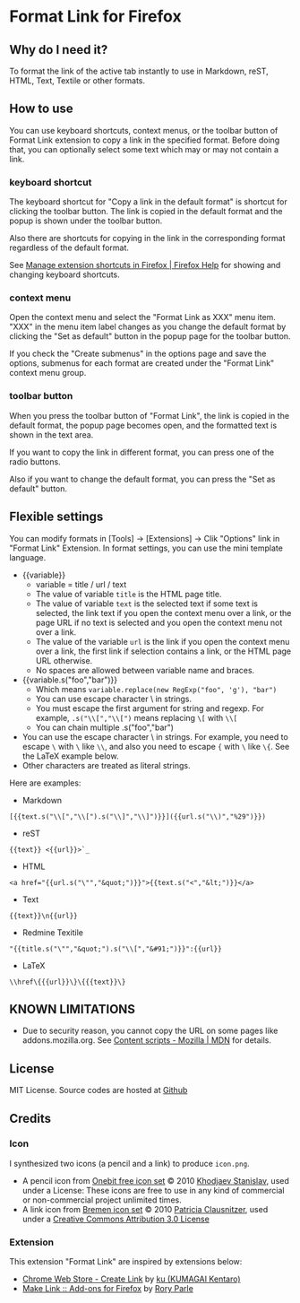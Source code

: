 # Format Link for Firefox

## Why do I need it?

To format the link of the active tab instantly to use in Markdown, reST, HTML, Text, Textile or other formats.

## How to use

You can use keyboard shortcuts, context menus, or the toolbar button of Format Link extension
to copy a link in the specified format. Before doing that, you can optionally select some text
which may or may not contain a link.

### keyboard shortcut

The keyboard shortcut for "Copy a link in the default format" is shortcut for clicking the
toolbar button. The link is copied in the default format and the popup is shown under
the toolbar button.

Also there are shortcuts for copying in the link in the corresponding format regardless of
the default format.

See [Manage extension shortcuts in Firefox | Firefox Help](https://support.mozilla.org/en-US/kb/manage-extension-shortcuts-firefox) for showing and changing keyboard shortcuts.

### context menu

Open the context menu and select the "Format Link as XXX" menu item.
"XXX" in the menu item label changes as you change the default format by clicking the "Set as default" button in the popup page for the toolbar button.

If you check the "Create submenus" in the options page and save the options,
submenus for each format are created under the "Format Link" context menu group.

### toolbar button

When you press the toolbar button of "Format Link", the link is copied in the default format,
the popup page becomes open, and the formatted text is shown in the text area.

If you want to copy the link in different format, you can press one of the radio buttons.

Also if you want to change the default format, you can press the "Set as default" button.

## Flexible settings

You can modify formats in [Tools] -> [Extensions] -> Clik "Options" link in "Format Link" Extension.
In format settings, you can use the mini template language.

- {{variable}}
  - variable = title / url / text
  - The value of variable `title` is the HTML page title.
  - The value of variable `text` is the selected text if some text is selected,
    the link text if you open the context menu over a link,
    or the page URL if no text is selected and you open the context menu not over a link.
  - The value of the variable `url` is the link if you open the context menu over a link,
    the first link if selection contains a link, or the HTML page URL otherwise.
  - No spaces are allowed between variable name and braces.
- {{variable.s("foo","bar")}}
  - Which means `variable.replace(new RegExp("foo", 'g'), "bar")`
  - You can use escape character \ in strings.
  - You must escape the first argument for string and regexp.
    For example, `.s("\\[","\\[")` means replacing `\[` with `\\[`
  - You can chain multiple .s("foo","bar")
- You can use the escape character \ in strings. For example, you need to escape `\` with `\` like `\\`,
  and also you need to escape `{` with `\` like `\{`. See the LaTeX example below.
- Other characters are treated as literal strings.

Here are examples:

- Markdown

```
[{{text.s("\\[","\\[").s("\\]","\\]")}}]({{url.s("\\)","%29")}})
```

- reST

```
{{text}} <{{url}}>`_
```

- HTML

```
<a href="{{url.s("\"","&quot;")}}">{{text.s("<","&lt;")}}</a>
```

- Text

```
{{text}}\n{{url}}
```

- Redmine Texitile

```
"{{title.s("\"","&quot;").s("\\[","&#91;")}}":{{url}}
```

- LaTeX

```
\\href\{{{url}}\}\{{{text}}\}
```

## KNOWN LIMITATIONS

- Due to security reason, you cannot copy the URL on some pages like addons.mozilla.org. See [Content scripts - Mozilla | MDN](https://developer.mozilla.org/en-US/docs/Mozilla/Add-ons/WebExtensions/Content_scripts) for details.

## License

MIT License.
Source codes are hosted at [Github](https://github.com/hnakamur/FormatLink-Firefox)

## Credits

### Icon

I synthesized two icons (a pencil and a link) to produce `icon.png`.

- A pencil icon from [Onebit free icon set](http://www.icojoy.com/articles/44/) © 2010 [Khodjaev Stanislav](http://www.icojoy.com/), used under a License: These icons are free to use in any kind of commercial or non-commercial project unlimited times.
- A link icon from [Bremen icon set](http://pc.de/icons/#Bremen) © 2010 [Patricia Clausnitzer](http://pc.de/icons/), used under a [Creative Commons Attribution 3.0 License](hhttp://creativecommons.org/licenses/by/3.0/)

### Extension

This extension "Format Link" are inspired by extensions below:

- [Chrome Web Store - Create Link](https://chrome.google.com/webstore/detail/gcmghdmnkfdbncmnmlkkglmnnhagajbm) by [ku (KUMAGAI Kentaro)](https://github.com/ku)
- [Make Link :: Add-ons for Firefox](https://addons.mozilla.org/en-US/firefox/addon/make-link/) by [Rory Parle](https://addons.mozilla.org/en-US/firefox/user/90/)
